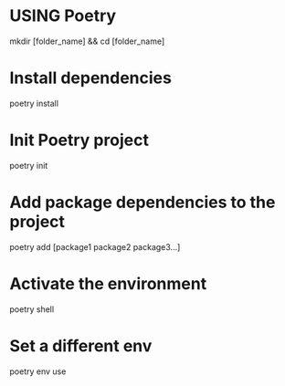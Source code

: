 # USING Poetry

mkdir [folder_name] && cd [folder_name]

# Install dependencies
poetry install

# Init Poetry project
poetry init

# Add package dependencies to the project
poetry add [package1 package2 package3...]

# Activate the environment
poetry shell

# Set a different env
poetry env use 

